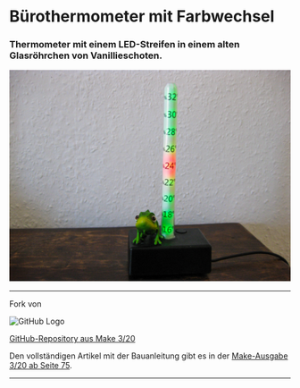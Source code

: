 # Bürothermometer mit Farbwechsel

### Thermometer mit einem LED-Streifen in einem alten Glasröhrchen von Vanillieschoten.


![Picture](https://github.com/MakeMagazinDE/buero-thermometer/blob/master/Buerothermometer.jpg) 


***
Fork von

![GitHub Logo](http://www.heise.de/make/icons/make_logo.png)

[GitHub-Repository aus Make 3/20](https://github.com/MakeMagazinDE/buero-thermometer)

Den vollständigen Artikel mit der Bauanleitung gibt es in der [Make-Ausgabe 3/20 ab Seite 75](https://www.heise.de/select/make/2020/3/1592676511469850).
***




